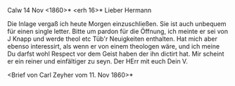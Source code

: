  Calw 14 Nov <1860>*
 <erh 16>*
Lieber Hermann

Die Inlage vergaß ich heute Morgen einzuschließen. Sie ist auch unbequem für einen single letter. Bitte um pardon für die Öffnung, ich meinte er sei von J Knapp und werde theol etc Tüb'r Neuigkeiten enthalten. Hat mich aber ebenso interessirt, als wenn er von einem theologen wäre, und ich meine Du darfst wohl Respect vor dem Geist haben der ihn dictirt hat. Mir scheint er ein reiner und einfältiger zu seyn. Der HErr mit euch
 Dein V.

<Brief von Carl Zeyher vom 11. Nov 1860>*

